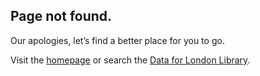 ## Page not found.

Our apologies, let’s find a better place for you to go.

Visit the [homepage](.) or search the [Data for London Library](https://data.london.gov.uk/dataset?tag=libraries).
